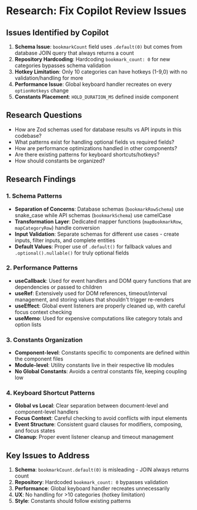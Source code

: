 # Research: Fix Copilot Review Issues

## Issues Identified by Copilot

1. **Schema Issue**: `bookmarkCount` field uses `.default(0)` but comes from database JOIN query that always returns a count
2. **Repository Hardcoding**: Hardcoding `bookmark_count: 0` for new categories bypasses schema validation
3. **Hotkey Limitation**: Only 10 categories can have hotkeys (1-9,0) with no validation/handling for more
4. **Performance Issue**: Global keyboard handler recreates on every `optionHotkeys` change
5. **Constants Placement**: `HOLD_DURATION_MS` defined inside component

## Research Questions

- How are Zod schemas used for database results vs API inputs in this codebase?
- What patterns exist for handling optional fields vs required fields?
- How are performance optimizations handled in other components?
- Are there existing patterns for keyboard shortcuts/hotkeys?
- How should constants be organized?

## Research Findings

### 1. Schema Patterns
- **Separation of Concerns**: Database schemas (`bookmarkRowSchema`) use snake_case while API schemas (`bookmarkSchema`) use camelCase
- **Transformation Layer**: Dedicated mapper functions (`mapBookmarkRow`, `mapCategoryRow`) handle conversion
- **Input Validation**: Separate schemas for different use cases - create inputs, filter inputs, and complete entities
- **Default Values**: Proper use of `.default()` for fallback values and `.optional().nullable()` for truly optional fields

### 2. Performance Patterns
- **useCallback**: Used for event handlers and DOM query functions that are dependencies or passed to children
- **useRef**: Extensively used for DOM references, timeout/interval management, and storing values that shouldn't trigger re-renders
- **useEffect**: Global event listeners are properly cleaned up, with careful focus context checking
- **useMemo**: Used for expensive computations like category totals and option lists

### 3. Constants Organization
- **Component-level**: Constants specific to components are defined within the component files
- **Module-level**: Utility constants live in their respective lib modules
- **No Global Constants**: Avoids a central constants file, keeping coupling low

### 4. Keyboard Shortcut Patterns
- **Global vs Local**: Clear separation between document-level and component-level handlers
- **Focus Context**: Careful checking to avoid conflicts with input elements
- **Event Structure**: Consistent guard clauses for modifiers, composing, and focus states
- **Cleanup**: Proper event listener cleanup and timeout management

## Key Issues to Address

1. **Schema**: `bookmarkCount.default(0)` is misleading - JOIN always returns count
2. **Repository**: Hardcoded `bookmark_count: 0` bypasses validation
3. **Performance**: Global keyboard handler recreates unnecessarily
4. **UX**: No handling for >10 categories (hotkey limitation)
5. **Style**: Constants should follow existing patterns
